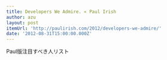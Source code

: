 ```yaml
---
title: Developers We Admire. « Paul Irish
author: azu
layout: post
itemUrl: 'http://paulirish.com/2012/developers-we-admire/'
date: '2012-08-31T15:00:00.000Z'
---
```

Paul版注目すべき人リスト
